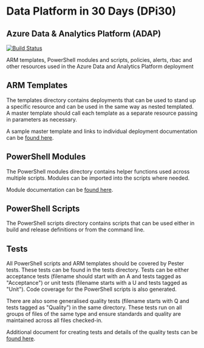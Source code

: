 # Data Platform in 30 Days (DPi30) 
## Azure Data & Analytics Platform (ADAP)

[![Build Status](https://dev.azure.com/quisitive/DPi30/_apis/build/status/DPi30?branchName=master)](https://dev.azure.com/quisitive/DPi30/_build/latest?definitionId=28&branchName=master)

ARM templates, PowerShell modules and scripts, policies, alerts, rbac and other resources used in the Azure Data and Analytics Platform deployment

## ARM Templates 

The templates directory contains deployments that can be used to stand up a specific resource and can be used in the same way as nested templated. 
A master template should call each template as a separate resource passing in parameters as necessary.

A sample master template and links to individual deployment documentation can be [found here](templates/README.md).

## PowerShell Modules

The PowerShell modules directory contains helper functions used across multiple scripts.
Modules can be imported into the scripts where needed.

Module documentation can be [found here](modules/README.md).

## PowerShell Scripts

The PowerShell scripts directory contains scripts that can be used either in build and release definitions or from the command line.

## Tests

All PowerShell scripts and ARM templates should be covered by Pester tests.
These tests can be found in the tests directory. 
Tests can be either acceptance tests (filename should start with an A and tests tagged as "Acceptance")
or unit tests (filename starts with a U and tests tagged as "Unit").
Code coverage for the PowerShell scripts is also generated.

There are also some generalised quality tests (filename starts with Q and tests tagged as "Quality") in the same directory.
These tests run on all groups of files of the same type and ensure standards and quality are maintained across all files checked-in.

Additional document for creating tests and details of the quality tests can be [found here](tests/README.md).
